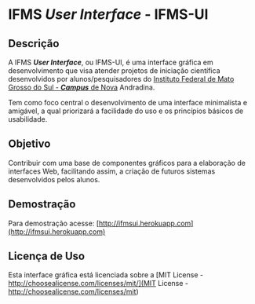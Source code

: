 # IFMS ***User Interface***  - IFMS-UI

## Descrição

A IFMS ***User Interface***, ou IFMS-UI, é uma interface gráfica em desenvolvimento que visa atender projetos de 
iniciação científica desenvolvidos por alunos/pesquisadores do [Instituto Federal de Mato Grosso do Sul - ***Campus*** de Nova](http://www,ifms.edu.br) 
Andradina. 

Tem como foco central o desenvolvimento de uma interface minimalista e amigável, a qual priorizará a facilidade do uso e os princípios básicos de usabilidade.

## Objetivo

Contribuir com uma base de componentes gráficos para a elaboração de interfaces Web, facilitando assim, a criação 
de futuros sistemas desenvolvidos pelos alunos.

## Demostração

Para demostração acesse:
[http://ifmsui.herokuapp.com](http://ifmsui.herokuapp.com)

## Licença de Uso
Esta interface gráfica está licenciada sobre a [MIT License - http://choosealicense.com/licenses/mit/](MIT License - http://choosealicense.com/licenses/mit)

